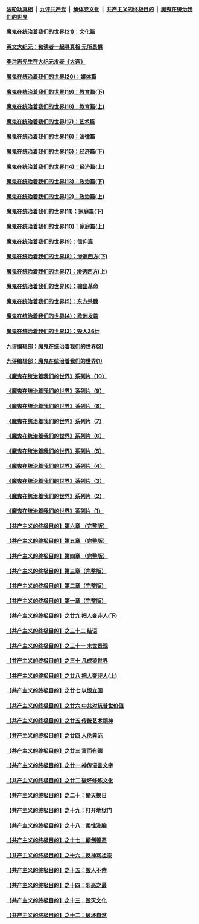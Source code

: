 

####  [法轮功真相](../../../../basic/blob/master/README.md?t=12211931) &nbsp;|&nbsp; [九评共产党](../../../../9ping.md/blob/master/README.md?t=12211931) &nbsp;|&nbsp; [解体党文化](../../../../jtdwh.md/blob/master/README.md?t=12211931)  &nbsp;|&nbsp; [共产主义的终极目的](../../../../gczydzjmd.md/blob/master/README.md?t=12211931) &nbsp;|&nbsp; [魔鬼在统治我们的世界](../../../../mgztzwmdsj.md/blob/master/README.md?t=12211931) 

#### [魔鬼在统治着我们的世界(21)：文化篇](../pages/nsc422/n10597706.md?t=12211931) 

#### [英文大纪元：和读者一起寻真相 无所畏惧](../pages/nsc422/n12542027.md?t=12211931) 

#### [李洪志先生在大纪元发表《大选》](../pages/nsc422/n12534746.md?t=12211931) 

#### [魔鬼在统治着我们的世界(20)：媒体篇](../pages/nsc422/n10586579.md?t=12211931) 

#### [魔鬼在统治着我们的世界(19)：教育篇(下)](../pages/nsc422/n10564808.md?t=12211931) 

#### [魔鬼在统治着我们的世界(18)：教育篇(上)](../pages/nsc422/n10526970.md?t=12211931) 

#### [魔鬼在统治着我们的世界(17)：艺术篇](../pages/nsc422/n10499093.md?t=12211931) 

#### [魔鬼在统治着我们的世界(16)：法律篇](../pages/nsc422/n10485969.md?t=12211931) 

#### [魔鬼在统治着我们的世界(15)：经济篇(下)](../pages/nsc422/n10469975.md?t=12211931) 

#### [魔鬼在统治着我们的世界(14)：经济篇(上)](../pages/nsc422/n10457370.md?t=12211931) 

#### [魔鬼在统治着我们的世界(13)：政治篇(下)](../pages/nsc422/n10448270.md?t=12211931) 

#### [魔鬼在统治着我们的世界(12)：政治篇(上)](../pages/nsc422/n10444576.md?t=12211931) 

#### [魔鬼在统治着我们的世界(11)：家庭篇(下)](../pages/nsc422/n10440961.md?t=12211931) 

#### [魔鬼在统治着我们的世界(10)：家庭篇(上)](../pages/nsc422/n10435448.md?t=12211931) 

#### [魔鬼在统治着我们的世界(9)：信仰篇](../pages/nsc422/n10432159.md?t=12211931) 

#### [魔鬼在统治着我们的世界(8)：渗透西方(下)](../pages/nsc422/n10429603.md?t=12211931) 

#### [魔鬼在统治着我们的世界(7)：渗透西方(上)](../pages/nsc422/n10426013.md?t=12211931) 

#### [魔鬼在统治着我们的世界(6)：输出革命](../pages/nsc422/n10421536.md?t=12211931) 

#### [魔鬼在统治着我们的世界(5)：东方杀戮](../pages/nsc422/n10417707.md?t=12211931) 

#### [魔鬼在统治着我们的世界(4)：欧洲发端](../pages/nsc422/n10414890.md?t=12211931) 

#### [魔鬼在统治着我们的世界(3)：毁人36计](../pages/nsc422/n10411583.md?t=12211931) 

#### [九评编辑部：魔鬼在统治着我们的世界(2)](../pages/nsc422/n10410036.md?t=12211931) 

#### [九评编辑部：魔鬼在统治着我们的世界(1)](../pages/nsc422/n10406825.md?t=12211931) 

#### [《魔鬼在统治着我们的世界》系列片（10）](../pages/nsc422/n12292670.md?t=12211931) 

#### [《魔鬼在统治着我们的世界》系列片（9）](../pages/nsc422/n12290859.md?t=12211931) 

#### [《魔鬼在统治着我们的世界》系列片（8）](../pages/nsc422/n12287445.md?t=12211931) 

#### [《魔鬼在统治着我们的世界》系列片（7）](../pages/nsc422/n12283425.md?t=12211931) 

#### [《魔鬼在统治着我们的世界》系列片（6）](../pages/nsc422/n12282314.md?t=12211931) 

#### [《魔鬼在统治着我们的世界》系列片（5）](../pages/nsc422/n12281419.md?t=12211931) 

#### [《魔鬼在统治着我们的世界》系列片（4）](../pages/nsc422/n12274024.md?t=12211931) 

#### [《魔鬼在统治着我们的世界》系列片（3）](../pages/nsc422/n12271322.md?t=12211931) 

#### [《魔鬼在统治着我们的世界》系列片（2）](../pages/nsc422/n12269049.md?t=12211931) 

#### [《魔鬼在统治着我们的世界》系列片（1）](../pages/nsc422/n12267575.md?t=12211931) 

#### [【共产主义的终极目的】第六章 （完整版）](../pages/nsc422/n11428913.md?t=12211931) 

#### [【共产主义的终极目的】第五章 （完整版）](../pages/nsc422/n11428912.md?t=12211931) 

#### [【共产主义的终极目的】第四章 （完整版）](../pages/nsc422/n11428907.md?t=12211931) 

#### [【共产主义的终极目的】第三章（完整版）](../pages/nsc422/n11428848.md?t=12211931) 

#### [【共产主义的终极目的】第二章（完整版）](../pages/nsc422/n11428831.md?t=12211931) 

#### [【共产主义的终极目的】第一章（完整版）](../pages/nsc422/n11417651.md?t=12211931) 

#### [【共产主义的终极目的】之廿九 把人变非人(下)](../pages/nsc422/n11344140.md?t=12211931) 

#### [【共产主义的终极目的】之三十二 结语](../pages/nsc422/n11360535.md?t=12211931) 

#### [【共产主义的终极目的】之三十一 末世景观](../pages/nsc422/n11351129.md?t=12211931) 

#### [【共产主义的终极目的】之三十 几成狼世界](../pages/nsc422/n11348280.md?t=12211931) 

#### [【共产主义的终极目的】之廿八 把人变非人(上)](../pages/nsc422/n11340492.md?t=12211931) 

#### [【共产主义的终极目的】之廿七 以恨立国](../pages/nsc422/n11336944.md?t=12211931) 

#### [【共产主义的终极目的】之廿六 中共对抗普世价值](../pages/nsc422/n11324785.md?t=12211931) 

#### [【共产主义的终极目的】之廿五 传统艺术颂神](../pages/nsc422/n11296396.md?t=12211931) 

#### [【共产主义的终极目的】之廿四 人伦典范](../pages/nsc422/n11296397.md?t=12211931) 

#### [【共产主义的终极目的】之廿三 富而有德](../pages/nsc422/n11283598.md?t=12211931) 

#### [【共产主义的终极目的】之廿一 神传语言文字](../pages/nsc422/n11263265.md?t=12211931) 

#### [【共产主义的终极目的】之廿二 破坏修炼文化](../pages/nsc422/n11245728.md?t=12211931) 

#### [【共产主义的终极目的】之二十：偷天换日](../pages/nsc422/n11238846.md?t=12211931) 

#### [【共产主义的终极目的】之十九：打开地狱门](../pages/nsc422/n11206376.md?t=12211931) 

#### [【共产主义的终极目的】之十八：柔性洗脑](../pages/nsc422/n11199994.md?t=12211931) 

#### [【共产主义的终极目的】之十七：颠倒善恶](../pages/nsc422/n11179782.md?t=12211931) 

#### [【共产主义的终极目的】之十六：反神骂祖宗](../pages/nsc422/n11166798.md?t=12211931) 

#### [【共产主义的终极目的】之十五：毁人不倦](../pages/nsc422/n11166792.md?t=12211931) 

#### [【共产主义的终极目的】之十四：邪恶之最](../pages/nsc422/n11150249.md?t=12211931) 

#### [【共产主义的终极目的】之十三：毁灭文化](../pages/nsc422/n11135227.md?t=12211931) 

#### [【共产主义的终极目的】之十二：破坏自然](../pages/nsc422/n11135214.md?t=12211931) 

